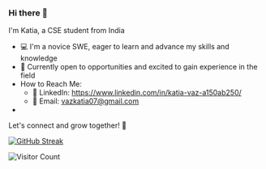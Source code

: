 ### Hi there 👋 

I'm Katia, a CSE student from India

- 💻 I'm a novice SWE, eager to learn and advance my skills and knowledge
- 🌟 Currently open to opportunities and excited to gain experience in the field
- How to Reach Me:
	- 📎 LinkedIn: https://www.linkedin.com/in/katia-vaz-a150ab250/
	- 📧 Email: vazkatia07@gmail.com
 - 
Let's connect and grow together! 🚀

[![GitHub Streak](https://streak-stats.demolab.com?user=Katia-Emilia&theme=tokyonight-duo&date_format=j%20M%5B%20Y%5D)](https://git.io/streak-stats)

![Visitor Count](https://komarev.com/ghpvc/?username=Katia-Emilia)

